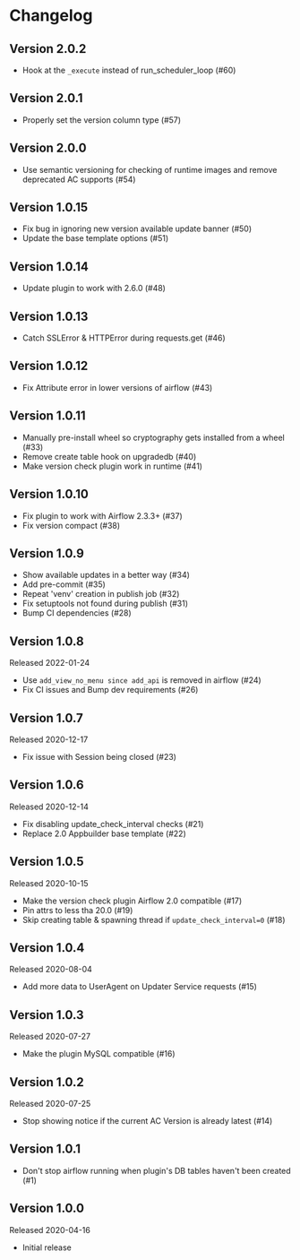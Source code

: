 # Changelog

## Version 2.0.2
- Hook at the `_execute` instead of run_scheduler_loop (#60)

## Version 2.0.1
- Properly set the version column type (#57)

## Version 2.0.0
- Use semantic versioning for checking of runtime images and remove deprecated AC supports (#54)

## Version 1.0.15
- Fix bug in ignoring new version available update banner (#50)
- Update the base template options (#51)

## Version 1.0.14
- Update plugin to work with 2.6.0 (#48)

## Version 1.0.13
- Catch SSLError & HTTPError during requests.get (#46)

## Version 1.0.12
- Fix Attribute error in lower versions of airflow (#43)

## Version 1.0.11
- Manually pre-install wheel so cryptography gets installed from a wheel (#33)
- Remove create table hook on upgradedb (#40)
- Make version check plugin work in runtime (#41)

## Version 1.0.10
- Fix plugin to work with Airflow 2.3.3+ (#37)
- Fix version compact (#38)

## Version 1.0.9

- Show available updates in a better way (#34)
- Add pre-commit (#35)
- Repeat 'venv' creation in publish job (#32)
- Fix setuptools not found during publish (#31)
- Bump CI dependencies (#28)

## Version 1.0.8

Released 2022-01-24

- Use `add_view_no_menu since add_api` is removed in airflow (#24)
- Fix CI issues and Bump dev requirements (#26)

## Version 1.0.7

Released 2020-12-17

- Fix issue with Session being closed (#23)

## Version 1.0.6

Released 2020-12-14

- Fix disabling update_check_interval checks (#21)
- Replace 2.0 Appbuilder base template (#22)

## Version 1.0.5

Released 2020-10-15

- Make the version check plugin Airflow 2.0 compatible (#17)
- Pin attrs to less tha 20.0 (#19)
- Skip creating table & spawning thread if `update_check_interval=0` (#18)

## Version 1.0.4

Released 2020-08-04

- Add more data to UserAgent on Updater Service requests (#15)

## Version 1.0.3

Released 2020-07-27

- Make the plugin MySQL compatible (#16)

## Version 1.0.2

Released 2020-07-25

- Stop showing notice if the current AC Version is already latest (#14)

## Version 1.0.1

- Don't stop airflow running when plugin's DB tables haven't been created (#1)

## Version 1.0.0

Released 2020-04-16

- Initial release
